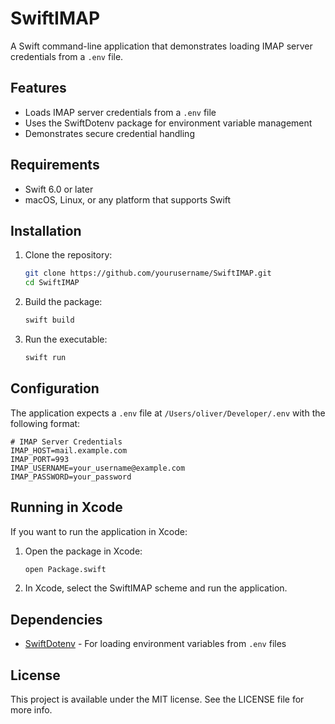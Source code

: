 # SwiftIMAP

A Swift command-line application that demonstrates loading IMAP server credentials from a `.env` file.

## Features

- Loads IMAP server credentials from a `.env` file
- Uses the SwiftDotenv package for environment variable management
- Demonstrates secure credential handling

## Requirements

- Swift 6.0 or later
- macOS, Linux, or any platform that supports Swift

## Installation

1. Clone the repository:
   ```bash
   git clone https://github.com/yourusername/SwiftIMAP.git
   cd SwiftIMAP
   ```

2. Build the package:
   ```bash
   swift build
   ```

3. Run the executable:
   ```bash
   swift run
   ```

## Configuration

The application expects a `.env` file at `/Users/oliver/Developer/.env` with the following format:

```
# IMAP Server Credentials
IMAP_HOST=mail.example.com
IMAP_PORT=993
IMAP_USERNAME=your_username@example.com
IMAP_PASSWORD=your_password
```

## Running in Xcode

If you want to run the application in Xcode:

1. Open the package in Xcode:
   ```bash
   open Package.swift
   ```

2. In Xcode, select the SwiftIMAP scheme and run the application.

## Dependencies

- [SwiftDotenv](https://github.com/thebarndog/swift-dotenv) - For loading environment variables from `.env` files

## License

This project is available under the MIT license. See the LICENSE file for more info. 